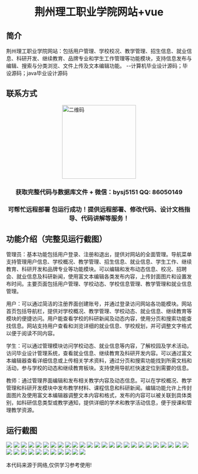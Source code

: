 <p><h1 align="center">荆州理工职业学院网站+vue</h1></p>

## 简介
荆州理工职业学院网站：包括用户管理、学校校况、教学管理、招生信息、就业信息、科研开发、继续教育、品牌专业和学生工作管理等功能模块，支持信息发布与编辑、搜索与分类浏览、文件上传及文本编辑功能。    --计算机毕业设计源码；毕设源码；java毕业设计源码


## 联系方式
<img src="https://bs-1329754181.cos.ap-shanghai.myqcloud.com/wx.jpg" alt="二维码" style="display: block; margin: 0 auto;" width="200px">
<p><h3 align="center">获取完整代码与数据库文件 + 微信：bysj5151 QQ: 86050149</h3></p>
<p><h3 align="center">可帮忙远程部署 包运行成功！提供远程部署、修改代码、设计文档指导、代码讲解等服务！</h3></p>

## 功能介绍（完整见运行截图）
管理员：基本功能包括用户登录、注册和退出，提供对网站的全面管理。导航菜单支持管理用户信息、学校概况、教学管理、招生信息、就业信息、学生工作、继续教育、科研开发和品牌专业等功能模块。可以编辑和发布动态信息、校况、招聘会、就业信息及科研新闻，使用富文本编辑各类发布内容，上传封面图片和设置发布时间。主要页面包括用户管理、学校动态、学校信息管理、教学管理和就业信息管理。

用户：可以通过简洁的注册界面创建账号，并通过登录访问网站各功能模块。网站首页包括导航栏，提供对学校概况、教学管理、学校动态、就业信息、继续教育等模块的便捷访问。用户能查看学校的科研新闻及动态内容，使用分页和搜索功能查找信息。网站支持用户查看和浏览详细的就业信息、学校规划，并可调整文字格式以便于阅读不同内容。

学生：可以通过管理模块访问学校动态、就业信息等内容，了解校园及学术活动。访问毕业设计管理系统，查看就业信息、继续教育及科研开发内容。可以通过富文本编辑器查看详细信息或上传相关学术资料，通过分页和搜索功能找到所需文档和活动，参与学校的动态和继续教育板块。支持使用导航栏快速定位到需要的信息。

教师：通过管理界面编辑和发布相关教学内容及动态信息。可以在学校概况、教学管理和科研开发模块中发布教学材料、课程信息和科研新闻。编辑功能允许上传封面图片及使用富文本编辑器调整文本内容和格式，发布的内容可以被关联到具体类别，如科研信息类型或教学通知，提供详细的学术和教学活动信息，便于授课和管理教学资源。


## 运行截图
![](https://bs-1329754181.cos.ap-shanghai.myqcloud.com/ssm/JingzhouUniversityOfTechnologyWebsite/img/001.jpg)
![](https://bs-1329754181.cos.ap-shanghai.myqcloud.com/ssm/JingzhouUniversityOfTechnologyWebsite/img/002.jpg)
![](https://bs-1329754181.cos.ap-shanghai.myqcloud.com/ssm/JingzhouUniversityOfTechnologyWebsite/img/003.jpg)
![](https://bs-1329754181.cos.ap-shanghai.myqcloud.com/ssm/JingzhouUniversityOfTechnologyWebsite/img/004.jpg)
![](https://bs-1329754181.cos.ap-shanghai.myqcloud.com/ssm/JingzhouUniversityOfTechnologyWebsite/img/005.jpg)
![](https://bs-1329754181.cos.ap-shanghai.myqcloud.com/ssm/JingzhouUniversityOfTechnologyWebsite/img/006.jpg)
![](https://bs-1329754181.cos.ap-shanghai.myqcloud.com/ssm/JingzhouUniversityOfTechnologyWebsite/img/007.jpg)
![](https://bs-1329754181.cos.ap-shanghai.myqcloud.com/ssm/JingzhouUniversityOfTechnologyWebsite/img/008.jpg)
![](https://bs-1329754181.cos.ap-shanghai.myqcloud.com/ssm/JingzhouUniversityOfTechnologyWebsite/img/009.jpg)
![](https://bs-1329754181.cos.ap-shanghai.myqcloud.com/ssm/JingzhouUniversityOfTechnologyWebsite/img/010.jpg)
![](https://bs-1329754181.cos.ap-shanghai.myqcloud.com/ssm/JingzhouUniversityOfTechnologyWebsite/img/011.jpg)
![](https://bs-1329754181.cos.ap-shanghai.myqcloud.com/ssm/JingzhouUniversityOfTechnologyWebsite/img/012.jpg)
![](https://bs-1329754181.cos.ap-shanghai.myqcloud.com/ssm/JingzhouUniversityOfTechnologyWebsite/img/013.jpg)
![](https://bs-1329754181.cos.ap-shanghai.myqcloud.com/ssm/JingzhouUniversityOfTechnologyWebsite/img/014.jpg)
![](https://bs-1329754181.cos.ap-shanghai.myqcloud.com/ssm/JingzhouUniversityOfTechnologyWebsite/img/015.jpg)
![](https://bs-1329754181.cos.ap-shanghai.myqcloud.com/ssm/JingzhouUniversityOfTechnologyWebsite/img/016.jpg)
![](https://bs-1329754181.cos.ap-shanghai.myqcloud.com/ssm/JingzhouUniversityOfTechnologyWebsite/img/017.jpg)
![](https://bs-1329754181.cos.ap-shanghai.myqcloud.com/ssm/JingzhouUniversityOfTechnologyWebsite/img/018.jpg)
![](https://bs-1329754181.cos.ap-shanghai.myqcloud.com/ssm/JingzhouUniversityOfTechnologyWebsite/img/019.jpg)
![](https://bs-1329754181.cos.ap-shanghai.myqcloud.com/ssm/JingzhouUniversityOfTechnologyWebsite/img/020.jpg)
![](https://bs-1329754181.cos.ap-shanghai.myqcloud.com/ssm/JingzhouUniversityOfTechnologyWebsite/img/021.jpg)
![](https://bs-1329754181.cos.ap-shanghai.myqcloud.com/ssm/JingzhouUniversityOfTechnologyWebsite/img/022.jpg)
![](https://bs-1329754181.cos.ap-shanghai.myqcloud.com/ssm/JingzhouUniversityOfTechnologyWebsite/img/023.jpg)
![](https://bs-1329754181.cos.ap-shanghai.myqcloud.com/ssm/JingzhouUniversityOfTechnologyWebsite/img/024.jpg)
![](https://bs-1329754181.cos.ap-shanghai.myqcloud.com/ssm/JingzhouUniversityOfTechnologyWebsite/img/025.jpg)
![](https://bs-1329754181.cos.ap-shanghai.myqcloud.com/ssm/JingzhouUniversityOfTechnologyWebsite/img/026.jpg)
![](https://bs-1329754181.cos.ap-shanghai.myqcloud.com/ssm/JingzhouUniversityOfTechnologyWebsite/img/027.jpg)
![](https://bs-1329754181.cos.ap-shanghai.myqcloud.com/ssm/JingzhouUniversityOfTechnologyWebsite/img/028.jpg)
![](https://bs-1329754181.cos.ap-shanghai.myqcloud.com/ssm/JingzhouUniversityOfTechnologyWebsite/img/029.jpg)
![](https://bs-1329754181.cos.ap-shanghai.myqcloud.com/ssm/JingzhouUniversityOfTechnologyWebsite/img/030.jpg)
![](https://bs-1329754181.cos.ap-shanghai.myqcloud.com/ssm/JingzhouUniversityOfTechnologyWebsite/img/031.jpg)
![](https://bs-1329754181.cos.ap-shanghai.myqcloud.com/ssm/JingzhouUniversityOfTechnologyWebsite/img/032.jpg)
![](https://bs-1329754181.cos.ap-shanghai.myqcloud.com/ssm/JingzhouUniversityOfTechnologyWebsite/img/033.jpg)
![](https://bs-1329754181.cos.ap-shanghai.myqcloud.com/ssm/JingzhouUniversityOfTechnologyWebsite/img/034.jpg)
![](https://bs-1329754181.cos.ap-shanghai.myqcloud.com/ssm/JingzhouUniversityOfTechnologyWebsite/img/035.jpg)
![](https://bs-1329754181.cos.ap-shanghai.myqcloud.com/ssm/JingzhouUniversityOfTechnologyWebsite/img/036.jpg)

<p>本代码来源于网络,仅供学习参考使用!</p>
